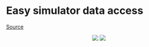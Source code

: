 # Easy simulator data access

[Source](https://paul-samuels.com/blog/2022/10/12/easy-simulator-data-access/?utm_campaign=SwiftlyRush%2BMonthly&utm_medium=web&utm_source=SwiftlyRush_Monthly_46)

<p align="center">
  <img src="https://img.shields.io/badge/swift-5.7-orange"/>
  <img src="https://img.shields.io/badge/License-MIT-yellow"/>
</p>

